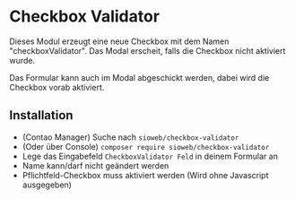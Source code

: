 # Checkbox Validator

Dieses Modul erzeugt eine neue Checkbox mit dem Namen "checkboxValidator". Das Modal erscheit, falls die Checkbox nicht aktiviert wurde.

Das Formular kann auch im Modal abgeschickt werden, dabei wird die Checkbox vorab aktiviert.

## Installation

- (Contao Manager) Suche nach `sioweb/checkbox-validator`
- (Oder über Console) `composer require sioweb/checkbox-validator`
- Lege das Eingabefeld `CheckboxValidator Feld` in deinem Formular an
- Name kann/darf nicht geändert werden
- Pflichtfeld-Checkbox muss aktiviert werden (Wird ohne Javascript ausgegeben)
